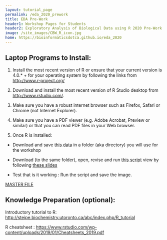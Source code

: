```yaml
---
layout: tutorial_page
permalink: /eda_2020_prework
title: EDA Pre-Work
header1: Workshop Pages for Students
header2: Exploratory Analysis of Biological Data using R 2020 Pre-Work
image: /site_images/CBW_R_icon.jpg
home: https://bioinformaticsdotca.github.io/eda_2020
---
```



## Laptop Programs to Install:

1) Install the most recent version of R or ensure that your current version is 4.0.* + for your operating system by following the links from http://www.r-project.org/  

2) Download and install the most recent version of R Studio desktop from http://www.rstudio.com/. 

3) Make sure you have a robust internet browser such as Firefox, Safari or Chrome (not Internet Explorer). 

4) Make sure you have a PDF viewer (e.g. Adobe Acrobat, Preview or similar) or that you can read PDF files in your Web browser. 

5) Once R is installed: 
- Download and save [this data](https://drive.google.com/file/d/19j_LEpbl7WJeHlnNaq2rUayRR8-SsjYW/view) in a folder (aka directory) you will use for the workshop

- Download (to the same folder), open, revise and run [this script](https://drive.google.com/file/d/1NAT4tSNgCmy4UVADxGq35F7AjVomRs2p/) view by following [these slides](https://drive.google.com/file/d/1amoi1R-fDXgdCtsKg9Ari8FrLuPPDytw/view?usp=sharing)

- Test that is it working : Run the script and save the image.

[MASTER FILE](https://drive.google.com/open?id=1w6PTDS5gMUsxjG8Ucm16zc-x6YKS-Bqg)

## Knowledge Preparation (optional): <a id="preworkshop"></a>

Introductory tutorial to R: http://steipe.biochemistry.utoronto.ca/abc/index.php/R_tutorial  
 
R cheatsheet : https://www.rstudio.com/wp-content/uploads/2019/01/Cheatsheets_2019.pdf  
